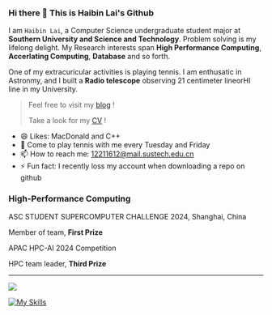 ### Hi there 👋 This is Haibin Lai's Github

I am `Haibin Lai`,  a Computer Science undergraduate student major at **Southern University and Science and Technology**. Problem solving is my lifelong delight. My Research interests span **High Performance Computing**, **Accerlating Computing**, **Database** and so forth. 

One of my extracuricular activities is playing tennis. I am enthusatic in Astronmy, and I built a **Radio telescope** observing 21 centimeter lineorHI line in my University.

> Feel free to visit my [blog](https://www.haibinlaiblog.top/) !
>
> Take a look for my [CV](https://www.haibinlaiblog.top/wp-content/uploads/2024/10/HaibinLai_CV.pdf) !

- 😄 Likes: MacDonald and C++
- 💬 Come to play tennis with me every Tuesday and Friday
- 📫 How to reach me: 12211612@mail.sustech.edu.cn
- ⚡ Fun fact:  I recently loss my account when downloading a repo on github

### High-Performance Computing

ASC STUDENT SUPERCOMPUTER CHALLENGE 2024, Shanghai, China

Member of team, **First Prize**


APAC HPC-AI 2024 Competition

HPC team leader, **Third Prize**


---


<a href="https://github.com/HaibinLai">
  <img src="https://github-readme-stats.vercel.app/api?username=HaibinLai&show_icons=true&hide_border=true" />
</a>

[![My Skills](https://skillicons.dev/icons?i=c,cpp,rust,py,java,latex,opencv,postgres,pytorch,docker,grafana,prometheus,vue,linux,git)](https://skillicons.dev)
<!--

<a href="https://github.com/Laihb1106205841">
  <img src="https://github-readme-stats.vercel.app/api?username=Laihb1106205841&show_icons=true&hide_border=true" />
</a>

[![Top Langs](https://blog-1327458544.cos.ap-guangzhou.myqcloud.com/New/-JavaScript-black)](https://github.com/Laihb1106205841/github-readme-stats)
[![JavaScript](https://blog-1327458544.cos.ap-guangzhou.myqcloud.com/New/-HTML5-E34F26)](https://github.com/BRdhanani) 
[![HTML5](https://blog-1327458544.cos.ap-guangzhou.myqcloud.com/New/-CSS3-1572B6)](https://github.com/BRdhanani) 
[![CSS3](https://blog-1327458544.cos.ap-guangzhou.myqcloud.com/New/-Bootstrap-563D7C)](https://github.com/BRdhanani) 
[![Bootstrap](https://blog-1327458544.cos.ap-guangzhou.myqcloud.com/New/-Docker-black)](https://github.com/BRdhanani) 

[![Docker](https://blog-1327458544.cos.ap-guangzhou.myqcloud.com/New/-MySQL-black)](https://github.com/BRdhanani) 

[![MySQL](https://blog-1327458544.cos.ap-guangzhou.myqcloud.com/New/-Git-black)](https://github.com/BRdhanani)
[![Git](undefined)](https://github.com/BRdhanani) 

//-/->






<!--
**Laihb1106205841/Laihb1106205841** is a ✨ _special_ ✨ repository because its `README.md` (this file) appears on your GitHub profile.

Here are some ideas to get you started:
![Dusai's GitHub stats](undefined)

-->

